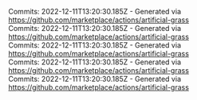 Commits: 2022-12-11T13:20:30.185Z - Generated via https://github.com/marketplace/actions/artificial-grass
<br>
Commits: 2022-12-11T13:20:30.185Z - Generated via https://github.com/marketplace/actions/artificial-grass
<br>
Commits: 2022-12-11T13:20:30.185Z - Generated via https://github.com/marketplace/actions/artificial-grass
<br>
Commits: 2022-12-11T13:20:30.185Z - Generated via https://github.com/marketplace/actions/artificial-grass
<br>
Commits: 2022-12-11T13:20:30.185Z - Generated via https://github.com/marketplace/actions/artificial-grass
<br>
